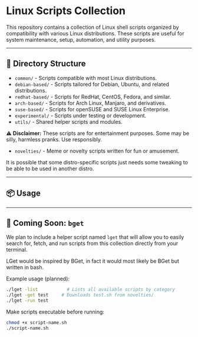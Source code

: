 # Linux Scripts Collection

This repository contains a collection of Linux shell scripts organized by compatibility with various Linux distributions. These scripts are useful for system maintenance, setup, automation, and utility purposes.

---

## 📂 Directory Structure

- `common/` - Scripts compatible with most Linux distributions.
- `debian-based/` - Scripts tailored for Debian, Ubuntu, and related distributions.
- `redhat-based/` - Scripts for RedHat, CentOS, Fedora, and similar.
- `arch-based/` - Scripts for Arch Linux, Manjaro, and derivatives.
- `suse-based/` - Scripts for openSUSE and SUSE Linux Enterprise.
- `experimental/` - Scripts under testing or development.
- `utils/` - Shared helper scripts and modules.

⚠️ **Disclaimer:** These scripts are for entertainment purposes. Some may be silly, harmless pranks. Use responsibly.
- `novelties/` - Meme or novelty scripts written for fun or amusement.


It is possible that some distro-specific scripts just needs some tweaking to be able to be used in another distro.

---

## 📦 Usage

---

## 🚀 Coming Soon: `bget`

We plan to include a helper script named `lget` that will allow you to easily search for, fetch, and run scripts from this collection directly from your terminal.

LGet would be inspired by BGet, in fact it would most likely be BGet but written in bash.

Example usage (planned):

```bash
./lget -list           # Lists all available scripts by category
./lget -get test     # Downloads test.sh from novelties/
./lget -run test
```

Make scripts executable before running:

```bash
chmod +x script-name.sh
./script-name.sh
```
